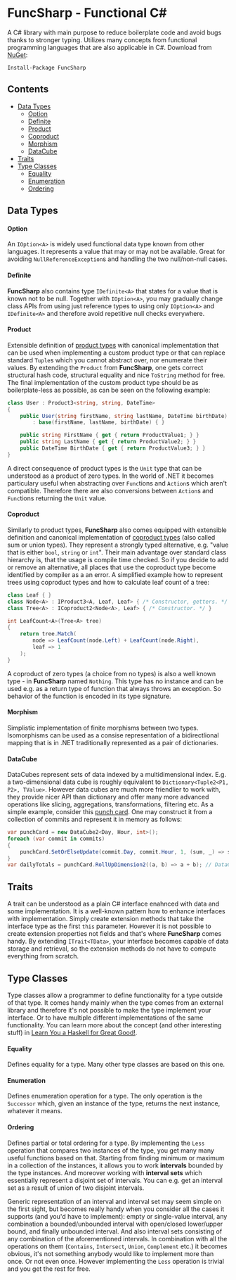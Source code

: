# FuncSharp - Functional C&#35;

A C# library with main purpose to reduce boilerplate code and avoid bugs thanks to stronger typing. Utilizes many concepts from functional programming languages that are also applicable in C#. Download from [NuGet](https://www.nuget.org/packages/FuncSharp/):

```
Install-Package FuncSharp
```

## Contents

- [Data Types](#data-types)
    - [Option](#option)
    - [Definite](#definite)
    - [Product](#product)
    - [Coproduct](#coproduct)
    - [Morphism](#morphism)
    - [DataCube](#datacube)
- [Traits](#traits)
- [Type Classes](#type-classes)
    - [Equality](#equality)
    - [Enumeration](#enumeration)
    - [Ordering](#ordering)

## Data Types

#### Option

An `IOption<A>` is widely used functional data type known from other languages. It represents a value that may or may not be available. Great for avoiding `NullReferenceException`s and handling the two null/non-null cases.

#### Definite

**FuncSharp** also contains type `IDefinite<A>` that states for a value that is known not to be null. Together with `IOption<A>`, you may gradually change class APIs from using just reference types to using only `IOption<A>` and `IDefinite<A>` and therefore avoid repetitive null checks everywhere.

#### Product

Extensible definition of [product types](http://en.wikipedia.org/wiki/Product_type) with canonical implementation that can be used when implementing a custom product type or that can replace standard `Tuple`s which you cannot abstract over, nor enumerate their values. By extending the `Product` from **FuncSharp**, one gets correct structural hash code, structural equality and nice `ToString` method for free. The final implementation of the custom product type should be as boilerplate-less as possible, as can be seen on the following example:

```C#
class User : Product3<string, string, DateTime>
{
    public User(string firstName, string lastName, DateTime birthDate)
        : base(firstName, lastName, birthDate) { }

    public string FirstName { get { return ProductValue1; } }
    public string LastName { get { return ProductValue2; } }
    public DateTime BirthDate { get { return ProductValue3; } }
}
```

A direct consequence of product types is the `Unit` type that can be understood as a product of zero types. In the world of .NET it becomes particulary useful when abstracting over `Func`tions and `Action`s which aren't compatible. Therefore there are also conversions between `Action`s and `Func`tions returning the `Unit` value.

#### Coproduct

Similarly to product types, **FuncSharp** also comes equipped with extensible definition and canonical implementation of [coproduct types](https://en.wikipedia.org/wiki/Tagged_union) (also called sum or union types). They represent a strongly typed alternative, e.g. "value that is either `bool`, `string` or `int`". Their main advantage over standard class hierarchy is, that the usage is compile time checked. So if you decide to add or remove an alternative, all places that use the coproduct type become identified by compiler as a an error. A simplified example how to represent trees using coproduct types and how to calculate leaf count of a tree:

```cs
class Leaf { }
class Node<A> : IProduct3<A, Leaf, Leaf> { /* Constructor, getters. */ }
class Tree<A> : ICoproduct2<Node<A>, Leaf> { /* Constructor. */ }

int LeafCount<A>(Tree<A> tree)
{
    return tree.Match(
        node => LeafCount(node.Left) + LeafCount(node.Right),
        leaf => 1
    );
}
```

A coproduct of zero types (a choice from no types) is also a well known type - in **FuncSharp** named `Nothing`. This type has no instance and can be used e.g. as a return type of function that always throws an exception. So behavior of the function is encoded in its type signature.

#### Morphism

Simplistic implementation of finite morphisms between two types. Isomorphisms can be used as a consise representation of a bidirectlional mapping that is in .NET traditionally represented as a pair of dictionaries.

#### DataCube

DataCubes represent sets of data indexed by a multidimensional index. E.g. a two-dimensional data cube is roughly equivalent to `Dictionary<Tuple2<P1, P2>, TValue>`. However data cubes are much more friendlier to work with, they provide nicer API than dictionary and offer many more advanced operations like slicing, aggregations, transformations, filtering etc. As a simple example, consider this [punch card](https://github.com/siroky/FuncSharp/graphs/punch-card). One may construct it from a collection of commits and represent it in memory as follows:

```cs
var punchCard = new DataCube2<Day, Hour, int>();
foreach (var commit in commits)
{
    punchCard.SetOrElseUpdate(commit.Day, commit.Hour, 1, (sum, _) => sum + 1);
}
var dailyTotals = punchCard.RollUpDimension2((a, b) => a + b); // DataCube1<Day, int>
```

## Traits

A trait can be understood as a plain C# interface enahnced with data and some implementation. It is a well-known pattern how to enhance interfaces with implementation. Simply create extension methods that take the interface type as the first `this` parameter. However it is not possible to create extension properties not fields and that's where **FuncSharp** comes handy. By extending `ITrait<TData>`, your interface becomes capable of data storage and retrieval, so the extension methods do not have to compute everything from scratch.

## Type Classes

Type classes allow a programmer to define functionality for a type outside of that type. It comes handy mainly when the type comes from an external library and therefore it's not possible to make the type implement your interface. Or to have multiple different implementations of the same functionality. You can learn more about the concept (and other interesting stuff) in [Learn You a Haskell for Great Good!](http://learnyouahaskell.com/making-our-own-types-and-typeclasses#typeclasses-102).

#### Equality

Defines equality for a type. Many other type classes are based on this one.

#### Enumeration

Defines enumeration operation for a type. The only operation is the `Successor` which, given an instance of the type, returns the next instance, whatever it means.

#### Ordering

Defines partial or total ordering for a type. By implementing the `Less` operation that compares two instances of the type, you get many many useful functions based on that. Starting from finding minimum or maximum in a collection of the instances, it allows you to work **intervals** bounded by the type instances. And moreover working with **interval sets** which essentially represent a disjoint set of intervals. You can e.g. get an interval set as a result of union of two disjoint intervals.

Generic representation of an interval and interval set may seem simple on the first sight, but becomes really handy when you consider all the cases it supports (and you'd have to implement): empty or single-value interval, any combination a bounded/unbounded interval with open/closed lower/upper bound, and finally unbounded interval. And also interval sets consisting of any combination of the aforementioned intervals. In combination with all the operations on them (`Contains`, `Intersect`, `Union`, `Complement` etc.) it becomes obvious, it's not something anybody would like to implement more than once. Or not even once. However implementing the `Less` operation is trivial and you get the rest for free.
